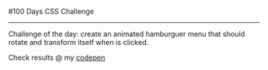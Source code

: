 #100 Days CSS Challenge

---

Challenge of the day: create an animated hamburguer menu that should rotate and transform itself when is clicked.

Check results @ my [codepen](https://codepen.io/jennifer-ellen-magpantay/pen/GRrRJOy)